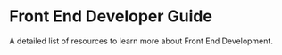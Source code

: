 Front End Developer Guide
=========================

A detailed list of resources to learn more about Front End Development.
